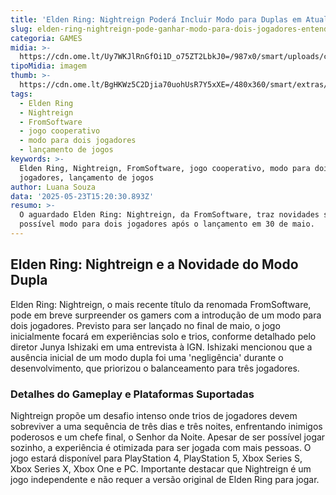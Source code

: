 ```yaml
---
title: 'Elden Ring: Nightreign Poderá Incluir Modo para Duplas em Atualização Futura'
slug: elden-ring-nightreign-pode-ganhar-modo-para-dois-jogadores-entenda
categoria: GAMES
midia: >-
  https://cdn.ome.lt/Uy7WKJlRnGfOi1D_o75ZT2LbkJ0=/987x0/smart/uploads/conteudo/fotos/OMELETE_CAPA_-_2025-05-23T114828.895.png
tipoMidia: imagem
thumb: >-
  https://cdn.ome.lt/BgHKWz5C2Djia70uohUsR7Y5xXE=/480x360/smart/extras/conteudos/omelete_THUMB_-_2025-05-23T114814.437.png
tags:
  - Elden Ring
  - Nightreign
  - FromSoftware
  - jogo cooperativo
  - modo para dois jogadores
  - lançamento de jogos
keywords: >-
  Elden Ring, Nightreign, FromSoftware, jogo cooperativo, modo para dois
  jogadores, lançamento de jogos
author: Luana Souza
data: '2025-05-23T15:20:30.893Z'
resumo: >-
  O aguardado Elden Ring: Nightreign, da FromSoftware, traz novidades sobre um
  possível modo para dois jogadores após o lançamento em 30 de maio.
---
```


## Elden Ring: Nightreign e a Novidade do Modo Dupla

Elden Ring: Nightreign, o mais recente título da renomada FromSoftware, pode em breve surpreender os gamers com a introdução de um modo para dois jogadores. Previsto para ser lançado no final de maio, o jogo inicialmente focará em experiências solo e trios, conforme detalhado pelo diretor Junya Ishizaki em uma entrevista à IGN. Ishizaki mencionou que a ausência inicial de um modo dupla foi uma 'negligência' durante o desenvolvimento, que priorizou o balanceamento para três jogadores.

### Detalhes do Gameplay e Plataformas Suportadas

Nightreign propõe um desafio intenso onde trios de jogadores devem sobreviver a uma sequência de três dias e três noites, enfrentando inimigos poderosos e um chefe final, o Senhor da Noite. Apesar de ser possível jogar sozinho, a experiência é otimizada para ser jogada com mais pessoas. O jogo estará disponível para PlayStation 4, PlayStation 5, Xbox Series S, Xbox Series X, Xbox One e PC. Importante destacar que Nightreign é um jogo independente e não requer a versão original de Elden Ring para jogar.
